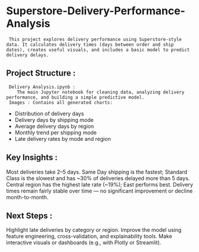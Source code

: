 # Superstore-Delivery-Performance-Analysis 
     This project explores delivery performance using Superstore-style data. It calculates delivery times (days between order and ship dates), creates useful visuals, and includes a basic model to predict delivery delays.

## Project Structure :
     Delivery Analysis.ipynb : 
        The main Jupyter notebook for cleaning data, analyzing delivery performance, and building a simple predictive model.
     Images : Contains all generated charts:
  - Distribution of delivery days
  - Delivery days by shipping mode
  - Average delivery days by region
  - Monthly trend per shipping mode
  - Late delivery rates by mode and region

## Key Insights :
   Most deliveries take 2–5 days.
   Same Day shipping is the fastest; Standard Class is the slowest and has ~30% of deliveries delayed more than 5 days.
   Central region has the highest late rate (~19%); East performs best.
   Delivery times remain fairly stable over time — no significant improvement or decline month-to-month.

## Next Steps :
   Highlight late deliveries by category or region.
   Improve the model using feature engineering, cross-validation, and explainability tools.
   Make interactive visuals or dashboards (e.g., with Plotly or Streamlit).
